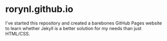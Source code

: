 # rorynl.github.io

I've started this repository and created a barebones GitHub Pages website to learn whether Jekyll is a better solution for my needs than just HTML/CSS.
